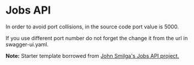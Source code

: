 # Jobs API

In order to avoid port collisions, in the source code port value is 5000. 

If you use different port number do not forget the change it from the url in swagger-ui.yaml.

**Note:** Starter template borrowed from [John Smilga's Jobs API project.](https://github.com/john-smilga/node-express-course/tree/main/06-jobs-api)